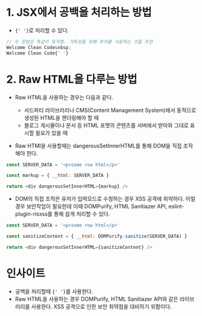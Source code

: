 # 1. JSX에서 공백을 처리하는 방법
- `{' '}`로 처리할 수 있다.

```js 
// 두 문법은 똑같이 동작함. 가독성을 위해 후자를 사용하는 것을 추천
Welcome Clean Code&nbsp;
Welcome Clean Code{' '}
```

# 2. Raw HTML을 다루는 방법

- Raw HTML을 사용하는 경우는 다음과 같다.
  - 서드파티 라이브러리나 CMS(Content Management System)에서 동적으로 생성된 HTML을 렌더링해야 할 때
  - 블로그 게시물이나 문서 등 HTML 포맷의 콘텐츠를 서버에서 받아와 그대로 표시할 필요가 있을 때

- Raw HTMl을 사용할때는 dangerousSetInnerHTML를 통해 DOM을 직접 조작해야 한다.

```js
const SERVER_DATA = '<p>some row html</p>'

const markup = { __html: SERVER_DATA }

return <div dangerousSetInnerHTML={markup} />
```

- DOM의 직접 조작은 유저가 입력모드로 수정하는 경우 XSS 공격에 취약하다. 이럴 경우 보안작업이 필요한데 이때 DOMPurify, HTML Sanitiazer API, eslint-plugin-risxss를 통해 쉽게 처리할 수 있다.

```js
const SERVER_DATA = '<p>some row html</p>'

const sanitizeContent = { __html: DOMPurify.sanitize(SERVER_DATA) }

return <div dangerousSetInnerHTML={sanitizeContent} />
```

# 인사이트

- 공백을 처리할때 `{' '}`를 사용한다.
- Raw HTML을 사용하는 경우 DOMPurify, HTML Sanitiazer API와 같은 라이브러리를 사용한다. XSS 공격으로 인한 보안 취약점을 대비하기 위함이다.